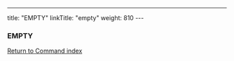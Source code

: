 ---
title: "EMPTY"
linkTitle: "empty"
weight: 810
--- <span id="empty"></span>

### EMPTY

[Return to Command index](../../)

